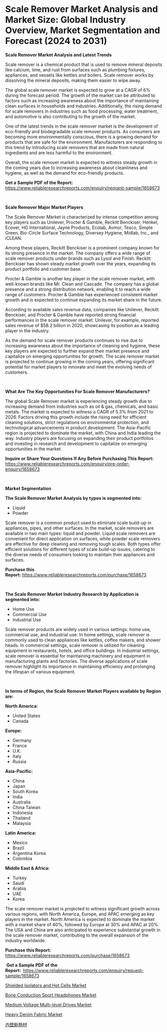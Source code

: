 <p><h1>Scale Remover Market Analysis and Market Size: Global Industry Overview, Market Segmentation and Forecast (2024 to 2031)</h1></p><p><strong>Scale Remover Market Analysis and Latest Trends</strong></p>
<p><p>Scale remover is a chemical product that is used to remove mineral deposits like calcium, lime, and rust from surfaces such as plumbing fixtures, appliances, and vessels like kettles and boilers. Scale remover works by dissolving the mineral deposits, making them easier to wipe away.</p><p>The global scale remover market is expected to grow at a CAGR of 6% during the forecast period. The growth of the market can be attributed to factors such as increasing awareness about the importance of maintaining clean surfaces in households and industries. Additionally, the rising demand for scale removers in industries such as food processing, water treatment, and automotive is also contributing to the growth of the market.</p><p>One of the latest trends in the scale remover market is the development of eco-friendly and biodegradable scale remover products. As consumers are becoming more environmentally conscious, there is a growing demand for products that are safe for the environment. Manufacturers are responding to this trend by introducing scale removers that are made from natural ingredients and are less harmful to the environment.</p><p>Overall, the scale remover market is expected to witness steady growth in the coming years due to increasing awareness about cleanliness and hygiene, as well as the demand for eco-friendly products.</p></p>
<p><strong>Get a Sample PDF of the Report:&nbsp;</strong> <a href="https://www.reliableresearchreports.com/enquiry/request-sample/1658673">https://www.reliableresearchreports.com/enquiry/request-sample/1658673</a></p>
<p>&nbsp;</p>
<p><strong>Scale Remover Major Market Players</strong></p>
<p><p>The Scale Remover Market is characterized by intense competition among key players such as Unilever, Procter & Gamble, Reckitt Benckiser, Henkel, Ecover, HG International, Jayne Products, Ecolab, Avmor, Tesco, Simple Green, Bio-Circle Surface Technology, Diversey Hygiene, Midlab, Inc., and iCLEAN.</p><p>Among these players, Reckitt Benckiser is a prominent company known for its strong presence in the market. The company offers a wide range of scale remover products under brands such as Lysol and Finish. Reckitt Benckiser has shown steady market growth over the years, expanding its product portfolio and customer base.</p><p>Procter & Gamble is another key player in the scale remover market, with well-known brands like Mr. Clean and Cascade. The company has a global presence and a strong distribution network, enabling it to reach a wide range of customers. Procter & Gamble has experienced consistent market growth and is expected to continue expanding its market share in the future.</p><p>According to available sales revenue data, companies like Unilever, Reckitt Benckiser, and Procter & Gamble have reported strong financial performances in the scale remover market. Unilever, for example, reported sales revenue of $58.2 billion in 2020, showcasing its position as a leading player in the industry.</p><p>As the demand for scale remover products continues to rise due to increasing awareness about the importance of cleaning and hygiene, these key players are expected to further expand their market presence and capitalize on emerging opportunities for growth. The scale remover market is projected to continue growing in the coming years, offering significant potential for market players to innovate and meet the evolving needs of customers.</p></p>
<p>&nbsp;</p>
<p><strong>What Are The Key Opportunities For Scale Remover Manufacturers?</strong></p>
<p><p>The global Scale Remover market is experiencing steady growth due to increasing demand from industries such as oil & gas, chemicals, and basic metals. The market is expected to witness a CAGR of 5.3% from 2021 to 2026. Factors driving this growth include the rising need for efficient cleaning solutions, strict regulations on environmental protection, and technological advancements in product development. The Asia-Pacific region is projected to dominate the market, with China and India leading the way. Industry players are focusing on expanding their product portfolios and investing in research and development to capitalize on emerging opportunities in the market.</p></p>
<p><strong>Inquire or Share Your Questions If Any Before Purchasing This Report:</strong> <a href="https://www.reliableresearchreports.com/enquiry/pre-order-enquiry/1658673">https://www.reliableresearchreports.com/enquiry/pre-order-enquiry/1658673</a></p>
<p>&nbsp;</p>
<p><strong>Market Segmentation</strong></p>
<p><strong>The Scale Remover Market Analysis by types is segmented into:</strong></p>
<p><ul><li>Liquid</li><li>Powder</li></ul></p>
<p><p>Scale remover is a common product used to eliminate scale build-up in appliances, pipes, and other surfaces. In the market, scale removers are available in two main types: liquid and powder. Liquid scale removers are convenient for direct application on surfaces, while powder scale removers are effective for deep cleaning and removing tough scales. Both types offer efficient solutions for different types of scale build-up issues, catering to the diverse needs of consumers looking to maintain their appliances and surfaces.</p></p>
<p><strong>Purchase this Report:&nbsp;</strong><a href="https://www.reliableresearchreports.com/purchase/1658673">https://www.reliableresearchreports.com/purchase/1658673</a></p>
<p>&nbsp;</p>
<p><strong>The Scale Remover Market Industry Research by Application is segmented into:</strong></p>
<p><ul><li>Home Use</li><li>Commercial Use</li><li>Industrial Use</li></ul></p>
<p><p>Scale remover products are widely used in various settings: home use, commercial use, and industrial use. In home settings, scale remover is commonly used to clean appliances like kettles, coffee makers, and shower heads. In commercial settings, scale remover is utilized for cleaning equipment in restaurants, hotels, and office buildings. In industrial settings, scale remover is essential for maintaining machinery and equipment in manufacturing plants and factories. The diverse applications of scale remover highlight its importance in maintaining efficiency and prolonging the lifespan of various equipment.</p></p>
<p>&nbsp;</p>
<p><strong>In terms of Region, the Scale Remover Market Players available by Region are:</strong></p>
<p>
    <p> <strong> North America: </strong>
        <ul>
            <li>United States</li>
            <li>Canada</li>
        </ul>
        </p> 
    <p> <strong> Europe: </strong>
        <ul>
            <li>Germany</li>
            <li>France</li>
            <li>U.K.</li>
            <li>Italy</li>
            <li>Russia</li>
        </ul>
        </p> 
    <p> <strong> Asia-Pacific: </strong>
        <ul>
            <li>China</li>
            <li>Japan</li>
            <li>South Korea</li>
            <li>India</li>
            <li>Australia</li>
            <li>China Taiwan</li>
            <li>Indonesia</li>
            <li>Thailand</li>
            <li>Malaysia</li>
        </ul>
        </p> 
    <p> <strong> Latin America: </strong>
        <ul>
            <li>Mexico</li>
            <li>Brazil</li>
            <li>Argentina Korea</li>
            <li>Colombia</li>
        </ul>
        </p> 
    <p> <strong> Middle East & Africa: </strong>
        <ul>
            <li>Turkey</li>
            <li>Saudi</li>
            <li>Arabia</li>
            <li>UAE</li>
            <li>Korea</li>
        </ul>
    </p>
    </p>
<p><p>The scale remover market is projected to witness significant growth across various regions, with North America, Europe, and APAC emerging as key players in the market. North America is expected to dominate the market with a market share of 40%, followed by Europe at 30% and APAC at 20%. The USA and China are also anticipated to experience substantial growth in the scale remover market, contributing to the overall expansion of the industry worldwide.</p></p>
<p><strong>Purchase this Report: </strong><a href="https://www.reliableresearchreports.com/purchase/1658673">https://www.reliableresearchreports.com/purchase/1658673</a></p>
<p>&nbsp;<strong>Get a Sample PDF of the Report:&nbsp;&nbsp;</strong><a href="https://www.reliableresearchreports.com/enquiry/request-sample/1658673">https://www.reliableresearchreports.com/enquiry/request-sample/1658673</a></p>
<p><strong></strong></p>
<p><p><a href="https://issuu.com/reportprime-2/docs/shielded-isolators-and-hot-cells-market-size-2030.">Shielded Isolators and Hot Cells Market</a></p><p><a href="https://github.com/myacatherineblakecaczo9vcsw/Market-Research-Report-List-1/blob/main/bone-conduction-sport-headphones-market.md">Bone Conduction Sport Headphones Market</a></p><p><a href="https://issuu.com/reportprime-2/docs/medium-voltage-multi-level-drives-market-size-2030">Medium Voltage Multi-level Drives Market</a></p><p><a href="https://github.com/okotobwrhuteie/Market-Research-Report-List-1/blob/main/heavy-denim-fabric-market.md">Heavy Denim Fabric Market</a></p><p><a href="https://github.com/ycmtqqhvk3273/Market-Research-Report-List-1/blob/main/54008913556.md">内壁断熱材</a></p></p>